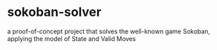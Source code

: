 # sokoban-solver
a proof-of-concept project that solves the well-known game Sokoban, applying the model of State and Valid Moves
